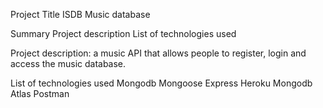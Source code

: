 Project Title
ISDB Music database

Summary
Project description
List of technologies used

Project description: a music API that allows people to register, login and access the music database.

List of technologies used
Mongodb
Mongoose
Express
Heroku
Mongodb Atlas
Postman
